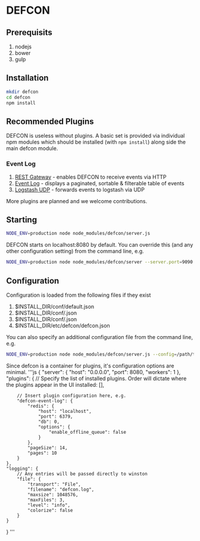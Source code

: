 # DEFCON

## Prerequisits
1. nodejs
1. bower
1. gulp

## Installation
```bash
mkdir defcon
cd defcon
npm install
```

## Recommended Plugins
DEFCON is useless without plugins. A basic set is provided via individual npm modules which should be installed (with ```npm install```) along side the main defcon module.

### Event Log
1. [REST Gateway](http://github.com/acuminous/defcon-rest-gateway) - enables DEFCON to receive events via HTTP
1. [Event Log](http://github.com/acuminous/defcon-event-log) - displays a paginated, sortable & filterable table of events
1. [Logstash UDP](http://github.com/acukinous/defcon-logstash-udp) - forwards events to logstash via UDP

More plugins are planned and we welcome contributions.

## Starting
```bash
NODE_ENV=production node node_modules/defcon/server.js
```
DEFCON starts on localhost:8080 by default. You can override this (and any other configuration setting) from the command line, e.g.

```bash
NODE_ENV=production node node_modules/defcon/server --server.port=9090
```

## Configuration
Configuration is loaded from the following files if they exist

1. $INSTALL_DIR/conf/default.json
1. $INSTALL_DIR/conf/<environment>.json
1. $INSTALL_DIR/conf/<host>.json
1. $INSTALL_DIR/etc/defcon/defcon.json

You can also specify an additional configuration file from the command line, e.g. 
```bash
NODE_ENV=production node node_modules/defcon/server.js --config=/path/to/config.json
```

Since defcon is a container for plugins, it's configuration options are minimal.
'''js
{
    "server": {
        "host": "0.0.0.0",
        "port": 8080,
        "workers": 1
    },
    "plugins": {
        // Specify the list of installed plugins. Order will dictate where the plugins appear in the UI
        installed: [],

        // Insert plugin configuration here, e.g.
        "defcon-event-log": {
            "redis": {
                "host": "localhost",
                "port": 6379,
                "db": 0,
                "options": {
                    "enable_offline_queue": false
                }
            },
            "pageSize": 14,
            "pages": 10
        }
    },
    "logging": {
        // Any entries will be passed directly to winston
        "file": {
            "transport": "File",
            "filename": "defcon.log",
            "maxsize": 1048576,
            "maxFiles": 3,
            "level": "info",
            "colorize": false
        }
    }
}
'''

